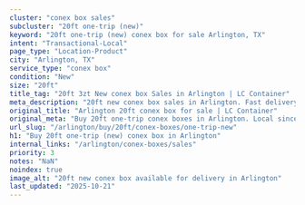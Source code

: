 ```yaml
---
cluster: "conex box sales"
subcluster: "20ft one-trip (new)"
keyword: "20ft one-trip (new) conex box for sale Arlington, TX"
intent: "Transactional-Local"
page_type: "Location-Product"
city: "Arlington, TX"
service_type: "conex box"
condition: "New"
size: "20ft"
title_tag: "20ft 3zt New conex box Sales in Arlington | LC Container"
meta_description: "20ft new conex box sales in Arlington. Fast delivery, competitive pricing. Serving conex boxes area. Quote ID: 787. Call (214) 524-4168 for your free quote today."
original_title: "Arlington 20ft conex box for sale | LC Container"
original_meta: "Buy 20ft one-trip conex boxes in Arlington. Local since 2003. New & used inventory. Fast delivery. Get your free quote — call (214) 524-4168 today."
url_slug: "/arlington/buy/20ft/conex-boxes/one-trip-new"
h1: "Buy 20ft one-trip (new) conex box in Arlington"
internal_links: "/arlington/conex-boxes/sales"
priority: 3
notes: "NaN"
noindex: true
image_alt: "20ft new conex box available for delivery in Arlington"
last_updated: "2025-10-21"
---
```


<!-- TODO: Add unique city/inventory copy, images, and internal links here. -->
